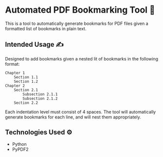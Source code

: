 # Automated PDF Bookmarking Tool 🔖

This is a tool to automatically generate bookmarks for PDF files given a formatted list of bookmarks in plain text.

## Intended Usage ✍️

Designed to add bookmarks given a nested lit of bookmarks in the following format:

```text
Chapter 1
    Section 1.1
    Section 1.2
Chapter 2
    Section 2.1
        Subsection 2.1.1
        Subsection 2.1.2
    Section 2.2
```

Each indentation level must consist of 4 spaces. The tool will automatically generate bookmarks for each line, and will nest them appropriately.

## Technologies Used ⚙

- Python
- PyPDF2
